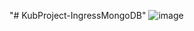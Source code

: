 "# KubProject-IngressMongoDB" 
![image](https://github.com/ProboticsX/KubProject-IngressMongoDB/assets/36927669/9361223d-0e8d-460d-a6a4-beefe8a49475)
